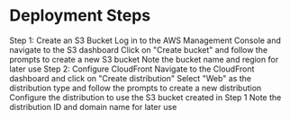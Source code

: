 # Deployment Steps

Step 1: Create an S3 Bucket
Log in to the AWS Management Console and navigate to the S3 dashboard
Click on "Create bucket" and follow the prompts to create a new S3 bucket
Note the bucket name and region for later use
Step 2: Configure CloudFront
Navigate to the CloudFront dashboard and click on "Create distribution"
Select "Web" as the distribution type and follow the prompts to create a new distribution
Configure the distribution to use the S3 bucket created in Step 1
Note the distribution ID and domain name for later use